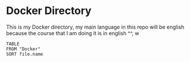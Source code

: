 # Docker Directory

This is my Docker directory, my main language in this repo will be english because the course that I am doing it is in english ^^, w

```dataview
TABLE
FROM "Docker"
SORT file.name
```

